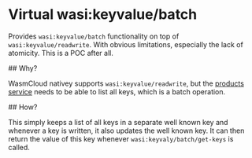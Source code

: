 # Virtual wasi:keyvalue/batch

Provides `wasi:keyvalue/batch` functionality on top of `wasi:keyvalue/readwrite`. With obvious limitations, especially the lack of atomicity. This is a POC after all.

## Why?

WasmCloud nativey supports `wasi:keyvalue/readwrite`, but the [products service](../products/) needs to be able to list all keys, which is a batch operation.

## How?

This simply keeps a list of all keys in a separate well known key and whenever a key is written, it also updates the well known key. It can then return the value of this key whenever `wasi:keyvaly/batch/get-keys` is called.
